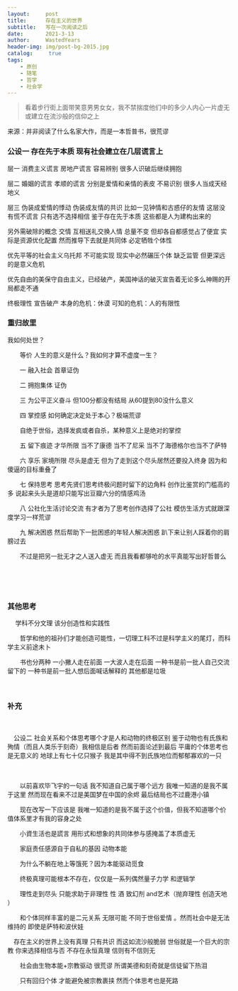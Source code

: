 ```yaml
---
layout:     post
title:      存在主义的世界
subtitle:   写在一次阅读之后
date:       2021-3-13
author:     WastedYears
header-img: img/post-bg-2015.jpg
catalog: 	 true
tags:
    - 原创
    - 随笔
    - 哲学
    - 社会学
---
```


>  看着步行街上面带笑意男男女女，我不禁揣度他们中的多少人内心一片虚无或建立在流沙般的信仰之上

来源：并非阅读了什么名家大作，而是一本哲普书，很荒谬



### 公设一 存在先于本质  现有社会建立在几层谎言上

层一 消费主义谎言 房地产谎言 容易辨别 很多人识破后继续拥抱

层二 婚姻的谎言 孝顺的谎言 分别是爱情和亲情的表皮 不易识别 很多人当成天经地义

层三 伪装成爱情的悸动  伪装成友情的共识 比如一见钟情和古惑仔的友情 这层没有慌不谎言 只有选不选择相信 鉴于存在先于本质 这些都是人为建构出来的

另外需破除的概念 交情 互相送礼交换人情 总量不变 但却各自都感觉占了便宜 实际是资源优化配置  然而推导下去就是共同体  必定牺牲个体性



优先平等的社会主义乌托邦 不可能实现 现实中必然碾压个体  缺乏监管  但更深远的是意义危机

优先自由的美保守自由主义，已经破产，美国神话的破灭宣告着无论多么神赐的开局都走不通

终极理性 宣告破产 本身的危机：休谟  可知的危机：人的有限性





### 重归故里

我如何处世？　　

　　等价 人生的意义是什么？我如何才算不虚度一生？

　　一 融入社会 首章证伪

　　二 拥抱集体  证伪

　　三 为公平正义奋斗  但100分都没有结局 从60提到80没什么意义

　　四 掌控感  如何确定决定处于本心？极端荒谬

　　自绝于世俗，选择发疯或者自杀，某种意义上是绝对的掌控

　　五 留下痕迹 才华所限 当不了康德 当不了尼采 当不了海德格尔也当不了萨特

　　六 享乐  家境所限 尽头是虚无 但为了走到这个尽头居然还要投入终身 因为和傻逼的目标重叠了

　　七 保持思考 思考先贤们思考终极问题时留下的边角料  创作比鉴赏的门槛高的多  说起来头头是道却只能写出豆瓣六分的情感鸡汤

　　八 公社化生活讨论交流  有才者为了思考创作选择了公社 模仿生活方式就跟深度学习一样荒谬

　　九 解决困惑 然后帮助下一批困惑的年轻人解决困惑 趴下来让别人踩着你的肩膀过去 

　　不过是把另一批无才之人送入虚无  而且我看都够呛的水平真能写出好哲普么

　　

　　

### 其他思考

　 学科不分文理 该分创造性和实践性

　　哲学和他的祖孙们才能创造可能性，一切理工科不过是科学主义的尾灯，而科学主义前途未卜

　　书也分两种 一小撇人走在前面 一大波人走在后面  一种书是前一批人自己交流留下的 一种书是前一批人想后面喊话解释的 其他都是垃圾

　　

### 补充

　　

　公设二 社会关系和个体思考哪个才是人和动物的终极区别 鉴于动物也有氏族和殉情（而且人类乐于刻奇）我相信是后者 然而前面论述到最后 平庸的个体思考也是无意义的  地球上有七十亿只猴子 我是其中得不到氏族地位而郁郁寡欢的一只

　　

　　以前喜欢毕飞宇的一句话 我不知道自己属于哪个远方 我唯一知道的是我不属于这里 然而现在看来不过是美国梦在中国的余烬 最后结局也不过鹿港小镇

　　现在改写一下应该是 我唯一知道的是我不属于这个价值，但我不知道哪个价值体系里才有我的容身之处

　　小資生活也是謊言 用形式和想象的共同体参与感掩盖了本质虚无

　　家庭责任感源自于自私的基因 动物本能

　　为什么不躺在地上等饿死？因为本能驱动觅食

　　终极真理可能根本不存在，仅仅是一系列偶然量子力学 和逻辑学

　　理性走到尽头 只能求助于非理性  性  酒 致幻剂 and艺术（抛弃理性 创造天地 ）

　　和个体同样丰富的是二元关系 无限可能  不同于世俗爱情 。然而社会中是无法维持的 即使是萨特和波伏娃

　存在主义的世界上没有真理 只有共识 而这如流沙般脆弱 世俗就是一个巨大的宗教 你来选择相信与否 不存在永恒真理 信则有不信则无

　　社会由生物本能+宗教驱动 很荒谬 所谓美德和刻奇就是信徒留下热泪

　　只有回归个体 才能避免被宗教裹挟 然而个体思考也是死路